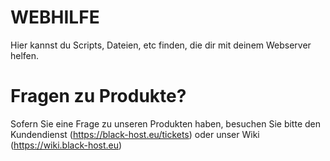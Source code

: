# WEBHILFE
Hier kannst du Scripts, Dateien, etc finden, die dir mit deinem Webserver helfen.

# Fragen zu Produkte?
Sofern Sie eine Frage zu unseren Produkten haben, besuchen Sie bitte den Kundendienst (https://black-host.eu/tickets) oder unser Wiki (https://wiki.black-host.eu)

